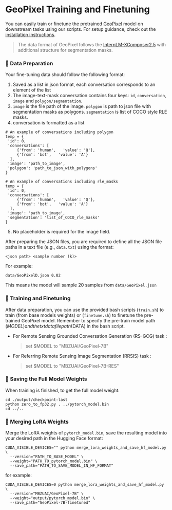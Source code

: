 # GeoPixel Training and Finetuning

You can easily train or finetune the pretrained [GeoPixel](https://huggingface.co/MBZUAI/GeoPixel-7B) model on downstream tasks using our scripts. For setup guidance, check out the [installation instructions](../docs/install.md).

> The data format of GeoPixel follows the [InternLM-XComposer2.5](https://github.com/InternLM/InternLM-XComposer/tree/main) with additional structure for segmentation masks.

### 📂 Data Preparation

Your fine-tuning data should follow the following format:

1. Saved as a list in json format, each conversation corresponds to an element of the list
2. The image-text-mask conversation contains four keys: `id`, `conversation`, `image` and `polygon/segmentation`.
3. `image` is the file path of the image. `polygon` is path to json file with segmentation masks as polygons. `segmentation` is  list of COCO style RLE masks.
4. conversation is formatted as a list

```
# An example of conversations including polygon 
temp = {
 'id': 0,
 'conversations': [
     {'from': 'human',   'value': 'Q'},
     {'from': 'bot',   'value': 'A'}
  ],
 'image': 'path_to_image',
 'polygon': 'path_to_json_with_polygons'
}

```
```
# An example of conversations including rle_masks
temp = {
 'id': 0,
 'conversations': [
     {'from': 'human',   'value': 'Q'},
     {'from': 'bot',   'value': 'A'}
  ],
 'image': 'path_to_image',
 'segmentation': 'list_of_COCO_rle_masks'
}

```

5. No placeholder is required for the image field.


After preparing the JSON files, you are required to define all the JSON file paths in a text file (e.g., `data.txt`) using the format:

```
<json path> <sample number (k)>
```

For example:

```
data/GeoPixelD.json 0.02
```

This means the model will sample 20 samples from `data/GeoPixel.json`

### 🚀 Training and Finetuning
After data preparation, you can use the provided bash scripts (`train.sh`) to train (from base models weights) or (`finetune.sh`) to finetune the pre-trained GeoPixel model. Remember to specify the pre-train model path ($MODEL) and the txt data file path ($DATA) in the bash script.

- For Remote Sensing Grounded Conversation Generation (RS-GCG) task : <br>
  >set $MODEL to "MBZUAI/GeoPixel-7B"
- For Referring Remote Sensing Image Segmentation (RRSIS) task : <br>
  >set $MODEL to "MBZUAI/GeoPixel-7B-RES"

### 💾 Saving the Full Model Weights

When training is finished, to get the full model weight:

```
cd ./output/checkpoint-last
python zero_to_fp32.py . ../pytorch_model.bin
cd ../..
```

### 🔄 Merging LoRA Weights
Merge the LoRA weights of `pytorch_model.bin`, save the resulting model into your desired path in the Hugging Face format:
```
CUDA_VISIBLE_DEVICES="" python merge_lora_weights_and_save_hf_model.py \
  --version="PATH_TO_BASE_MODEL" \
  --weight="PATH_TO_pytorch_model.bin" \
  --save_path="PATH_TO_SAVE_MODEL_IN_HF_FORMAT"
```
for example:
```
CUDA_VISIBLE_DEVICES=0 python merge_lora_weights_and_save_hf_model.py \
  --version="MBZUAI/GeoPixel-7B" \
  --weight="output/pytorch_model.bin" \
  --save_path="GeoPixel-7B-finetuned"
```
